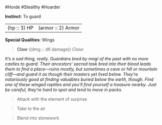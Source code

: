 #Horde #Stealthy #Hoarder

**Instinct**: To guard

|       |         |
| ----- | ------- |
| (hp :: 3) HP | (armor :: 2) Armor |

**Special Qualities**: Wings

> **Claw** ((dmg :: d6 damage))
> *Close*

*It’s a sad thing, really. Guardians bred by magi of the past with no more castles to guard. Their ancestors’ sacred task bred into their blood leads them to find a place—ruins mostly, but sometimes a cave or hill or mountain cliff—and guard it as though their masters yet lived below. They’re notoriously good at finding valuables buried below the earth, though. Find one of these winged reptiles and you’ll find yourself a treasure nearby. Just be careful, they’re hard to spot and tend to move in packs.*

>Attack with the element of surprise

>Take to the air

>Blend into stonework